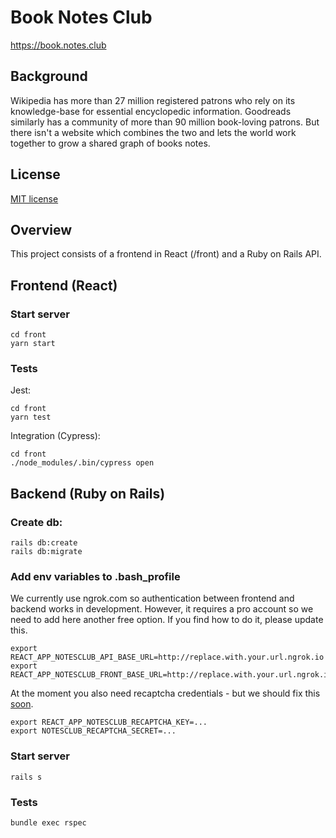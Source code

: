 # Book Notes Club
https://book.notes.club

## Background

Wikipedia has more than 27 million registered patrons who rely on its knowledge-base for essential encyclopedic information. Goodreads similarly has a community of more than 90 million book-loving patrons. But there isn't a website which combines the two and lets the world work together to grow a shared graph of books notes.

## License
[MIT license](LICENSE)

## Overview
This project consists of a frontend in React (/front) and a Ruby on Rails API.

## Frontend (React)

### Start server
```
cd front
yarn start
```

### Tests
Jest:
```
cd front
yarn test
```

Integration (Cypress):
```
cd front
./node_modules/.bin/cypress open
```

## Backend (Ruby on Rails)

### Create db:
```
rails db:create
rails db:migrate
```

### Add env variables to .bash_profile

We currently use ngrok.com so authentication between frontend and backend works in development. However, it requires a pro account so we need to add here another free option. If you find how to do it, please update this.
```
export REACT_APP_NOTESCLUB_API_BASE_URL=http://replace.with.your.url.ngrok.io
export REACT_APP_NOTESCLUB_FRONT_BASE_URL=http://replace.with.your.url.ngrok.io
```

At the moment you also need recaptcha credentials - but we should fix this [soon](https://github.com/notesclub/notesclub/issues/7).
```
export REACT_APP_NOTESCLUB_RECAPTCHA_KEY=...
export NOTESCLUB_RECAPTCHA_SECRET=...
```
### Start server
`rails s`

### Tests
`bundle exec rspec`
